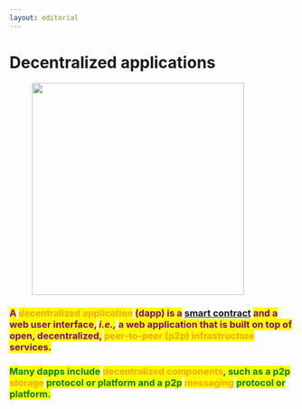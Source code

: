 ```yaml
---
layout: editorial
---
```


# Decentralized applications

<figure><img src="../../../../../../../.gitbook/assets/pexels-btgl-♡-12758884.jpg" alt="" width="375"><figcaption></figcaption></figure>

### <mark style="color:purple;">A</mark> <mark style="color:orange;">decentralized application</mark> <mark style="color:purple;">(dapp) is a</mark> [smart contract](smart-contracts/) <mark style="color:purple;">and a web user interface,</mark> <mark style="color:purple;"></mark>_<mark style="color:purple;">i.e.,</mark>_ <mark style="color:purple;"></mark><mark style="color:purple;">a web application that is built on top of open, decentralized,</mark> <mark style="color:orange;">peer-to-peer (p2p) infrastructure</mark> <mark style="color:purple;">services.</mark>

### <mark style="color:green;">Many dapps include</mark> <mark style="color:orange;">decentralized components</mark><mark style="color:green;">, such as a p2p</mark> <mark style="color:orange;">storage</mark> <mark style="color:green;">protocol or platform and a p2p</mark> <mark style="color:orange;">messaging</mark> <mark style="color:green;">protocol or platform.</mark>
